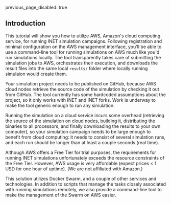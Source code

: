previous_page_disabled: true

## Introduction


This tutorial will show you how to utilize AWS, Amazon's cloud computing service,
for running INET simulation campaigns. Following registration and minimal configuration
on the AWS management interface, you'll be able to use a command-line tool 
for running simulations on AWS much like you'd run simulations locally. The tool
transparently takes care of submitting the simulation jobs to AWS, orchestrates 
their execution, and downloads the result files into the same local `results/`
folder where locally running simulaion would create them.

Your simulation project needs to be published on GitHub, because AWS cloud
nodes retrieve the source code of the simulation by checking it out from GitHub.
The tool currently has some hardcoded assumptions about the project, so it only 
works with INET and INET forks. Work is underway to make the tool generic
enough to run any simulation.

Running the simulation on a cloud service incurs some overhead (retrieving the source of the
simulation on cloud nodes, building it, distributing the binaries to all processors,
and finally downloading the results to your own computer), so your simulation campaign
needs to be large enough to benefit from cloud computing: it needs to consist of 
several simulation runs, and each run should be longer than at least a couple seconds
(real time).

Although AWS offers a Free Tier for trial purposes, the requirements for running
INET simulations unfortunately exceeds the resource constraints of the Free Tier.
However, AWS usage is very affordable (expect prices < 1 USD for one hour of uptime).
(We are not affiliated with Amazon.)

This solution utilizes Docker Swarm, and a couple of other services and technologies.
In addition to scripts that manage the tasks closely associated with running simulations
remotely, we also provide a command-line tool to make the management of the Swarm on AWS
easier.

